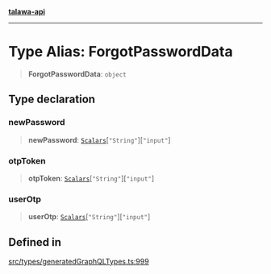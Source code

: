 [**talawa-api**](../../../README.md)

***

# Type Alias: ForgotPasswordData

> **ForgotPasswordData**: `object`

## Type declaration

### newPassword

> **newPassword**: [`Scalars`](Scalars.md)\[`"String"`\]\[`"input"`\]

### otpToken

> **otpToken**: [`Scalars`](Scalars.md)\[`"String"`\]\[`"input"`\]

### userOtp

> **userOtp**: [`Scalars`](Scalars.md)\[`"String"`\]\[`"input"`\]

## Defined in

[src/types/generatedGraphQLTypes.ts:999](https://github.com/Suyash878/talawa-api/blob/f376d03c37e9acd046e7cc983947432c95f74442/src/types/generatedGraphQLTypes.ts#L999)

